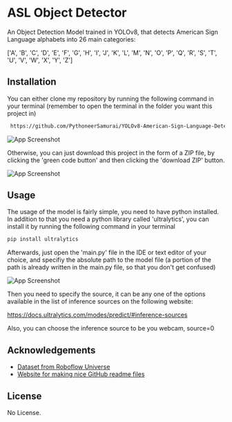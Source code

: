 
# ASL Object Detector

An Object Detection Model trained in YOLOv8, that detects American Sign Language alphabets into 26 main categories:

['A', 'B', 'C', 'D', 'E', 'F', 'G', 'H', 'I', 'J', 'K', 'L', 'M', 'N', 'O', 'P', 'Q', 'R', 'S', 'T', 'U', 'V', 'W', 'X', 'Y', 'Z']


## Installation

You can either clone my repository by running the following command in your terminal (remember to open the terminal in the folder you want this project in)

```bash
 https://github.com/PythoneerSamurai/YOLOv8-American-Sign-Language-Detector.git
```

![App Screenshot]("https://github.com/PythoneerSamurai/YOLOv8-American-Sign-Language-Detector/assets/112153865/f73298e2-ce88-4c80-ad1e-b411ffbb29f2")


Otherwise, you can just download this project in the form of a ZIP file, by clicking the 'green code button' and then clicking the 'download ZIP' button.

![App Screenshot](https://github.com/PythoneerSamurai/YOLOv8-American-Sign-Language-Detector/assets/112153865/9edc06fa-d16e-4064-b093-2d713dc94a52)

    
## Usage

The usage of the model is fairly simple, you need to have python installed. In addition to that you need a python library called 'ultralytics', you can install it by running the following command in your terminal

```javascript
pip install ultralytics
```

Afterwards, just open the 'main.py' file in the IDE or text editor of your choice, and specifiy the absolute path to the model file (a portion of the path is already written in the main.py file, so that you don't get confused)

![App Screenshot](https://github.com/PythoneerSamurai/YOLOv8-American-Sign-Language-Detector/assets/112153865/f7599ea3-0e8a-4f4f-bba2-0befcd066ae6)

Then you need to specify the source, it can be any one of the options available in the list of inference sources on the following website:

https://docs.ultralytics.com/modes/predict/#inference-sources

Also, you can choose the inference source to be you webcam, source=0


## Acknowledgements

 - [Dataset from Roboflow Universe]([https://universe.roboflow.com/reza-ohnxn/dental2-ztmiq/dataset/3](https://universe.roboflow.com/david-lee-d0rhs/american-sign-language-letters/dataset/6))
 - [Website for making nice GitHub readme files](https://readme.so/)


## License

No License.

